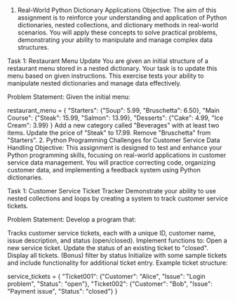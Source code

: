 1. Real-World Python Dictionary Applications
Objective:
The aim of this assignment is to reinforce your understanding and application of Python dictionaries, nested collections, and dictionary methods in real-world scenarios. You will apply these concepts to solve practical problems, demonstrating your ability to manipulate and manage complex data structures.

Task 1: Restaurant Menu Update
You are given an initial structure of a restaurant menu stored in a nested dictionary. Your task is to update this menu based on given instructions. This exercise tests your ability to manipulate nested dictionaries and manage data effectively.

Problem Statement:
Given the initial menu:

restaurant_menu = {
    "Starters": {"Soup": 5.99, "Bruschetta": 6.50},
    "Main Course": {"Steak": 15.99, "Salmon": 13.99},
    "Desserts": {"Cake": 4.99, "Ice Cream": 3.99}
}
Add a new category called "Beverages" with at least two items.
Update the price of "Steak" to 17.99.
Remove "Bruschetta" from "Starters".
2. Python Programming Challenges for Customer Service Data Handling
Objective: This assignment is designed to test and enhance your Python programming skills, focusing on real-world applications in customer service data management. You will practice correcting code, organizing customer data, and implementing a feedback system using Python dictionaries.

Task 1: Customer Service Ticket Tracker Demonstrate your ability to use nested collections and loops by creating a system to track customer service tickets.

Problem Statement: Develop a program that:

Tracks customer service tickets, each with a unique ID, customer name, issue description, and status (open/closed).
Implement functions to:
Open a new service ticket.
Update the status of an existing ticket  to "closed".
Display all tickets.
  (Bonus) filter by status
Initialize with some sample tickets and include functionality for additional ticket entry.
Example ticket structure:

service_tickets = {
    "Ticket001": {"Customer": "Alice", "Issue": "Login problem", "Status": "open"},
    "Ticket002": {"Customer": "Bob", "Issue": "Payment issue", "Status": "closed"}
}
